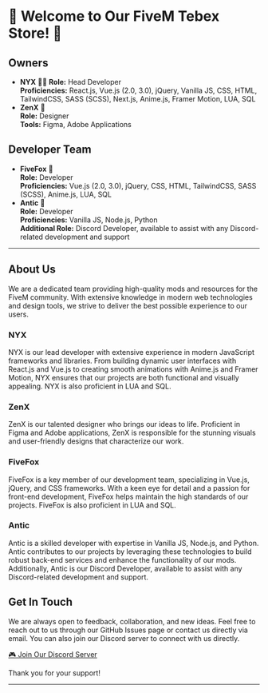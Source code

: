 # 🎉 Welcome to Our FiveM Tebex Store! 🎉

## Owners
- **NYX** 👨‍💻 
  **Role:** Head Developer   
  **Proficiencies:** React.js, Vue.js (2.0, 3.0), jQuery, Vanilla JS, CSS, HTML, TailwindCSS, SASS (SCSS), Next.js, Anime.js, Framer Motion, LUA, SQL
- **ZenX** 🎨  
  **Role:** Designer  
  **Tools:** Figma, Adobe Applications

## Developer Team
- **FiveFox** 🦊  
  **Role:** Developer  
  **Proficiencies:** Vue.js (2.0, 3.0), jQuery, CSS, HTML, TailwindCSS, SASS (SCSS), Anime.js, LUA, SQL
- **Antic** 🔧  
  **Role:** Developer  
  **Proficiencies:** Vanilla JS, Node.js, Python  
  **Additional Role:** Discord Developer, available to assist with any Discord-related development and support

---

## About Us
We are a dedicated team providing high-quality mods and resources for the FiveM community. With extensive knowledge in modern web technologies and design tools, we strive to deliver the best possible experience to our users.

### NYX
NYX is our lead developer with extensive experience in modern JavaScript frameworks and libraries. From building dynamic user interfaces with React.js and Vue.js to creating smooth animations with Anime.js and Framer Motion, NYX ensures that our projects are both functional and visually appealing. NYX is also proficient in LUA and SQL.

### ZenX
ZenX is our talented designer who brings our ideas to life. Proficient in Figma and Adobe applications, ZenX is responsible for the stunning visuals and user-friendly designs that characterize our work.

### FiveFox
FiveFox is a key member of our development team, specializing in Vue.js, jQuery, and CSS frameworks. With a keen eye for detail and a passion for front-end development, FiveFox helps maintain the high standards of our projects. FiveFox is also proficient in LUA and SQL.

### Antic
Antic is a skilled developer with expertise in Vanilla JS, Node.js, and Python. Antic contributes to our projects by leveraging these technologies to build robust back-end services and enhance the functionality of our mods. Additionally, Antic is our Discord Developer, available to assist with any Discord-related development and support.

## Get In Touch
We are always open to feedback, collaboration, and new ideas. Feel free to reach out to us through our GitHub Issues page or contact us directly via email. You can also join our Discord server to connect with us directly.

[🎮 Join Our Discord Server](https://discord.gg/nyxstore)

Thank you for your support!

---
